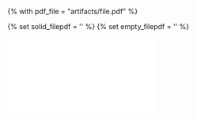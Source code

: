 <!--- file: docs/howto/embedding_pdf.md --->
{% with pdf_file = "artifacts/file.pdf" %}

{% set solid_filepdf = '<i class="fas fa-file-pdf"></i>' %}
{% set empty_filepdf = '<i class="far fa-file-pdf"></i>' %}


<object data="{{ pdfs/Alcraft_LitReview_2022.pdf }}" type="application/pdf">
    <embed src="{{ pdfs/Alcraft_LitReview_2022.pdf }}" type="application/pdf" />
</object>
